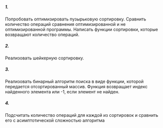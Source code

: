 ﻿##### 1.
Попробовать оптимизировать пузырьковую сортировку. Сравнить количество операций сравнения оптимизированной и не оптимизированной программы. Написать функции сортировки, которые возвращают количество операций.

##### 2. 
Реализовать шейкерную сортировку.

##### 3. 
Реализовать бинарный алгоритм поиска в виде функции, которой передается отсортированный массив. Функция возвращает индекс найденного элемента или -1, если элемент не найден.

##### 4. 
Подсчитать количество операций для каждой из сортировок и сравнить его с асимптотической сложностью алгоритма
